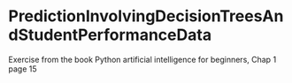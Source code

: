 # PredictionInvolvingDecisionTreesAndStudentPerformanceData
Exercise from the book Python artificial intelligence for beginners, Chap 1 page 15
